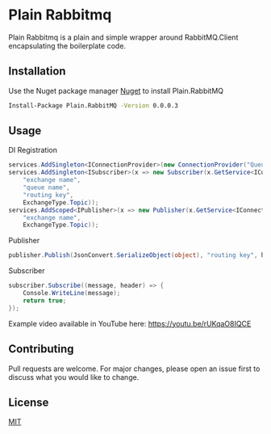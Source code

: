 # Plain Rabbitmq

Plain Rabbitmq is a plain and simple wrapper around RabbitMQ.Client encapsulating the boilerplate code.

## Installation

Use the Nuget package manager [Nuget](https://www.nuget.org/packages/Plain.RabbitMQ/) to install Plain.RabbitMQ

```bash
Install-Package Plain.RabbitMQ -Version 0.0.0.3
```

## Usage

DI Registration

```csharp
services.AddSingleton<IConnectionProvider>(new ConnectionProvider("Queue Url"));
services.AddSingleton<ISubscriber>(x => new Subscriber(x.GetService<IConnectionProvider>(),
	"exchange name",
    "queue name",
    "routing key",
    ExchangeType.Topic));
services.AddScoped<IPublisher>(x => new Publisher(x.GetService<IConnectionProvider>(),
	"exchange name",
    ExchangeType.Topic));
```

Publisher

```csharp
publisher.Publish(JsonConvert.SerializeObject(object), "routing key", headers);
```

Subscriber
```csharp
subscriber.Subscribe((message, header) => {
	Console.WriteLine(message);
    return true;
});
```

Example video available in YouTube here: https://youtu.be/rUKqaO8IQCE

## Contributing
Pull requests are welcome. For major changes, please open an issue first to discuss what you would like to change.

## License
[MIT](https://choosealicense.com/licenses/mit/)
